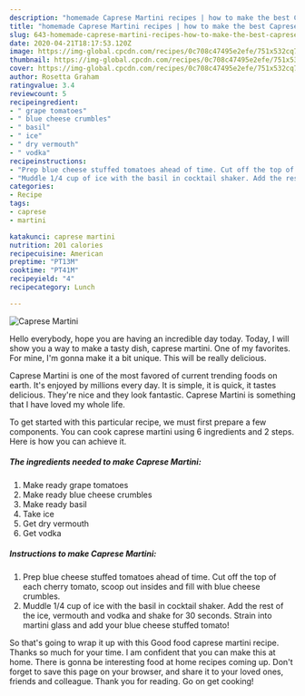 ```yaml
---
description: "homemade Caprese Martini recipes | how to make the best Caprese Martini"
title: "homemade Caprese Martini recipes | how to make the best Caprese Martini"
slug: 643-homemade-caprese-martini-recipes-how-to-make-the-best-caprese-martini
date: 2020-04-21T18:17:53.120Z
image: https://img-global.cpcdn.com/recipes/0c708c47495e2efe/751x532cq70/caprese-martini-recipe-main-photo.jpg
thumbnail: https://img-global.cpcdn.com/recipes/0c708c47495e2efe/751x532cq70/caprese-martini-recipe-main-photo.jpg
cover: https://img-global.cpcdn.com/recipes/0c708c47495e2efe/751x532cq70/caprese-martini-recipe-main-photo.jpg
author: Rosetta Graham
ratingvalue: 3.4
reviewcount: 5
recipeingredient:
- " grape tomatoes"
- " blue cheese crumbles"
- " basil"
- " ice"
- " dry vermouth"
- " vodka"
recipeinstructions:
- "Prep blue cheese stuffed tomatoes ahead of time. Cut off the top of each cherry tomato, scoop out insides and fill with blue cheese crumbles."
- "Muddle 1/4 cup of ice with the basil in cocktail shaker. Add the rest of the ice, vermouth and vodka and shake for 30 seconds. Strain into martini glass and add your blue cheese stuffed tomato!"
categories:
- Recipe
tags:
- caprese
- martini

katakunci: caprese martini 
nutrition: 201 calories
recipecuisine: American
preptime: "PT13M"
cooktime: "PT41M"
recipeyield: "4"
recipecategory: Lunch

---
```



![Caprese Martini](https://img-global.cpcdn.com/recipes/0c708c47495e2efe/751x532cq70/caprese-martini-recipe-main-photo.jpg)

Hello everybody, hope you are having an incredible day today. Today, I will show you a way to make a tasty dish, caprese martini. One of my favorites. For mine, I'm gonna make it a bit unique. This will be really delicious.

Caprese Martini is one of the most favored of current trending foods on earth. It's enjoyed by millions every day. It is simple, it is quick, it tastes delicious. They're nice and they look fantastic. Caprese Martini is something that I have loved my whole life.




To get started with this particular recipe, we must first prepare a few components. You can cook caprese martini using 6 ingredients and 2 steps. Here is how you can achieve it.

<!--inarticleads1-->

##### The ingredients needed to make Caprese Martini:

1. Make ready  grape tomatoes
1. Make ready  blue cheese crumbles
1. Make ready  basil
1. Take  ice
1. Get  dry vermouth
1. Get  vodka




<!--inarticleads2-->

##### Instructions to make Caprese Martini:

1. Prep blue cheese stuffed tomatoes ahead of time. Cut off the top of each cherry tomato, scoop out insides and fill with blue cheese crumbles.
1. Muddle 1/4 cup of ice with the basil in cocktail shaker. Add the rest of the ice, vermouth and vodka and shake for 30 seconds. Strain into martini glass and add your blue cheese stuffed tomato!




So that's going to wrap it up with this Good food caprese martini recipe. Thanks so much for your time. I am confident that you can make this at home. There is gonna be interesting food at home recipes coming up. Don't forget to save this page on your browser, and share it to your loved ones, friends and colleague. Thank you for reading. Go on get cooking!
